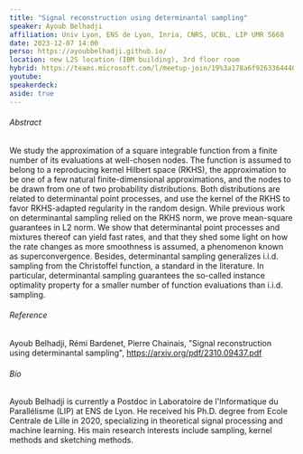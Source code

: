 ```yaml
---
title: "Signal reconstruction using determinantal sampling"
speaker: Ayoub Belhadji
affiliation: Univ Lyon, ENS de Lyon, Inria, CNRS, UCBL, LIP UMR 5668
date: 2023-12-07 14:00
perso: https://ayoubbelhadji.github.io/
location: new L2S location (IBM building), 3rd floor room
hybrid: https://teams.microsoft.com/l/meetup-join/19%3a178a6f926336444088eb120e42476f36%40thread.tacv2/1700562592720?context=%7b%22Tid%22%3a%2261f3e3b8-9b52-433a-a4eb-c67334ce54d5%22%2c%22Oid%22%3a%224d6c63a8-7eae-4099-804e-68bcb968bec0%22%7d
youtube: 
speakerdeck: 
aside: true
---
```


###### Abstract
We study the approximation of a square integrable function from a finite number of its evaluations at well-chosen nodes.
The function is assumed to belong to a reproducing kernel Hilbert space (RKHS), the approximation to be one of a few natural finite-dimensional approximations,
and the nodes to be drawn from one of two probability distributions.
Both distributions are related to determinantal point processes, and use the kernel of the RKHS to favor RKHS-adapted regularity in the random design.
While previous work on determinantal sampling relied on the RKHS norm, we prove mean-square guarantees in L2 norm.
We show that determinantal point processes and mixtures thereof can yield fast rates, and that they shed some light on how the rate changes as more smoothness is assumed,
a phenomenon known as superconvergence. Besides, determinantal sampling generalizes i.i.d. sampling from the Christoffel function, a standard in the literature.
In particular, determinantal sampling guarantees the so-called instance optimality property for a smaller number of function evaluations than i.i.d. sampling.

###### Reference
Ayoub Belhadji, Rémi Bardenet, Pierre Chainais, "Signal reconstruction using determinantal sampling", https://arxiv.org/pdf/2310.09437.pdf


###### Bio
Ayoub Belhadji is currently a Postdoc in Laboratoire de l'Informatique du Parallélisme (LIP) at ENS de Lyon.
He received his Ph.D. degree from Ecole Centrale de Lille in 2020, specializing in theoretical signal processing and machine learning.
His main research interests include sampling, kernel methods and sketching methods.
